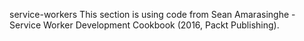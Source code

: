 service-workers
 This section is using code from Sean Amarasinghe - Service Worker Development Cookbook (2016, Packt Publishing).  
